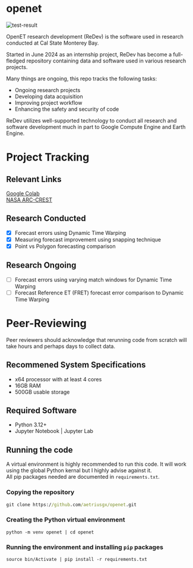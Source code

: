 # openet
![test-result](https://github.com/aetriusgx/openet/actions/workflows/main.yaml/badge.svg)

OpenET research development (ReDev) is the software used in research conducted at Cal State Monterey Bay.

Started in June 2024 as an internship project, ReDev has become a full-fledged repository containing data and software used in various research projects.

Many things are ongoing, this repo tracks the following tasks:
- Ongoing research projects
- Developing data acquisition
- Improving project workflow
- Enhancing the safety and security of code

ReDev utilizes well-supported technology to conduct all research and software development much in part to Google Compute Engine and Earth Engine.

# Project Tracking
## Relevant Links
[Google Colab](https://colab.research.google.com/drive/1g8-hXfK--xd-Mnni3Mx-ONnVEBXC_hxH?usp=sharing)\
[NASA ARC-CREST](https://www.arc-crest.org/)

## Research Conducted
- [x] Forecast errors using Dynamic Time Warping
- [x] Measuring forecast improvement using snapping technique
- [x] Point vs Polygon forecasting comparison

## Research Ongoing
- [ ] Forecast errors using varying match windows for Dynamic Time Warping
- [ ] Forecast Reference ET (FRET) forecast error comparison to Dynamic Time Warping

# Peer-Reviewing
Peer reviewers should acknowledge that rerunning code from scratch will take hours and perhaps days to collect data.

## Recommened System Specifications
- x64 processor with at least 4 cores
- 16GB RAM
- 500GB usable storage

## Required Software
- Python 3.12+
- Jupyter Notebook | Jupyter Lab

## Running the code
A virtual environment is highly recommended to run this code. It will work using the global Python kernal but I highly advise against it.\
All pip packages needed are documented in `requirements.txt`.

### Copying the repository
```cmd
git clone https://github.com/aetriusgx/openet.git
```
### Creating the Python virtual environment
```
python -m venv openet | cd openet
```
### Running the environment and installing `pip` packages
```
source bin/Activate | pip install -r requirements.txt
```
